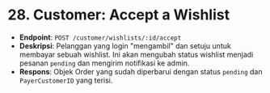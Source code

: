 # 28. Customer: Accept a Wishlist
- **Endpoint**: `POST /customer/wishlists/:id/accept`
- **Deskripsi**: Pelanggan yang login "mengambil" dan setuju untuk membayar sebuah wishlist. Ini akan mengubah status wishlist menjadi pesanan `pending` dan mengirim notifikasi ke admin.
- **Respons**: Objek Order yang sudah diperbarui dengan status `pending` dan `PayerCustomerID` yang terisi.